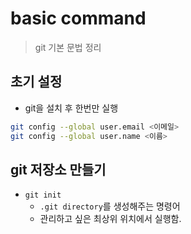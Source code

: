 # basic command
> git 기본 문법 정리

## 초기 설정
- git을 설치 후 한번만 실행
```bash
git config --global user.email <이메일>
git config --global user.name <이름>
```

## git 저장소 만들기
- `git init` 
    - `.git directory`를 생성해주는 명령어
    - 관리하고 싶은 최상위 위치에서 실행함.  